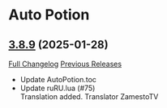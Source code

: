 # Auto Potion

## [3.8.9](https://github.com/ollidiemaus/AutoPotion/tree/3.8.9) (2025-01-28)
[Full Changelog](https://github.com/ollidiemaus/AutoPotion/compare/3.8.8...3.8.9) [Previous Releases](https://github.com/ollidiemaus/AutoPotion/releases)

- Update AutoPotion.toc  
- Update ruRU.lua (#75)  
    Translation added. Translator ZamestoTV  